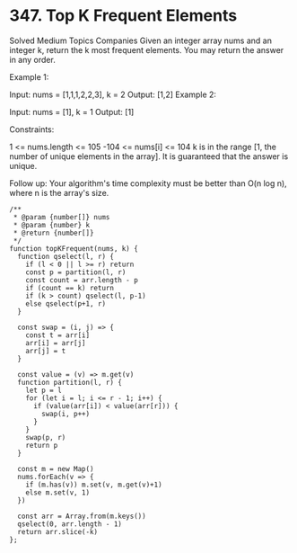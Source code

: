 # 347. Top K Frequent Elements

Solved
Medium
Topics
Companies
Given an integer array nums and an integer k, return the k most frequent elements. You may return the answer in any order.

Example 1:

Input: nums = [1,1,1,2,2,3], k = 2
Output: [1,2]
Example 2:

Input: nums = [1], k = 1
Output: [1]

Constraints:

1 <= nums.length <= 105
-104 <= nums[i] <= 104
k is in the range [1, the number of unique elements in the array].
It is guaranteed that the answer is unique.

Follow up: Your algorithm's time complexity must be better than O(n log n), where n is the array's size.

```
/**
 * @param {number[]} nums
 * @param {number} k
 * @return {number[]}
 */
function topKFrequent(nums, k) {
  function qselect(l, r) {
    if (l < 0 || l >= r) return
    const p = partition(l, r)
    const count = arr.length - p
    if (count == k) return
    if (k > count) qselect(l, p-1)
    else qselect(p+1, r)
  }

  const swap = (i, j) => {
    const t = arr[i]
    arr[i] = arr[j]
    arr[j] = t
  }

  const value = (v) => m.get(v)
  function partition(l, r) {
    let p = l
    for (let i = l; i <= r - 1; i++) {
      if (value(arr[i]) < value(arr[r])) {
        swap(i, p++)
      }
    }
    swap(p, r)
    return p
  }

  const m = new Map()
  nums.forEach(v => {
    if (m.has(v)) m.set(v, m.get(v)+1)
    else m.set(v, 1)
  })

  const arr = Array.from(m.keys())
  qselect(0, arr.length - 1)
  return arr.slice(-k)
};
```
